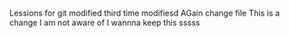 Lessions for git
modified
third time modifiesd
AGain change file
This is a change I am not aware of
I wannna keep this
sssss